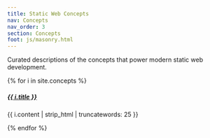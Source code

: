 ```yaml
---
title: Static Web Concepts
nav: Concepts
nav_order: 3
section: Concepts
foot: js/masonry.html
---
```


Curated descriptions of the concepts that power modern static web development.

<div class="row" data-masonry='{"percentPosition": true }'>
    {% for i in site.concepts %}
    <div class="col-sm-6">
        <div class="card mb-3">
            <div class="card-body">
                <h5 class="card-title"><a href="{{ i.url | relative_url }}">{{ i.title }}</a></h5>
                <p class="card-text">{{ i.content | strip_html | truncatewords: 25 }}</p>
            </div>
        </div>
    </div>
    {% endfor %}
</div>
